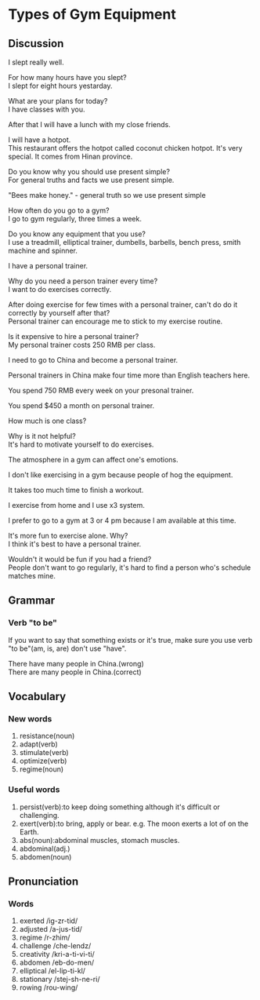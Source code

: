# Types of Gym Equipment
## Discussion
I slept really well.  

For how many hours have you slept?  
I slept for eight hours yestarday.  

What are your plans for today?  
I have classes with you.  

After that I will have a lunch with my close friends.  

I will have a hotpot.  
This restaurant offers the hotpot called coconut chicken hotpot. It's very special. It comes from Hinan province.   

Do you know why you should use present simple?  
For general truths and facts we use present simple.  

"Bees make honey." - general truth so we use present simple  

How often do you go to a gym?  
I go to gym regularly, three times a week.  

Do you know any equipment that you use?  
I use a treadmill, elliptical trainer, dumbells, barbells, bench press, smith machine and spinner.  

I have a personal trainer.  

Why do you need a person trainer every time?  
I want to do exercises correctly.  

After doing exercise for few times with a personal trainer, can't do do it correctly by yourself after that?  
Personal trainer can encourage me to stick to my exercise routine.  

Is it expensive to hire a personal trainer?  
My personal trainer costs 250 RMB per class.  

I need to go to China and become a personal trainer.  

Personal trainers in China make four time more than English teachers here.  

You spend 750 RMB every week on your presonal trainer.  

You spend $450 a month on personal trainer.  

How much is one class?  

Why is it not helpful?  
It's hard to motivate yourself to do exercises.  

The atmosphere in a gym can affect one's emotions.  

I don't like exercising in a gym because people of hog the equipment.  

It takes too much time to finish a workout.  

I exercise from home and I use x3 system.  

I prefer to go to a gym at 3 or 4 pm because I am available at this time.  

It's more fun to exercise alone. Why?  
I think it's best to have a personal trainer.  

Wouldn't it would be fun if you had a friend?  
People don't want to go regularly, it's hard to find a person who's schedule matches mine.  

## Grammar
### Verb "to be"
If you want to say that something exists or it's true, make sure you use verb "to be"(am, is, are) don't use "have".  

There have many people in China.(wrong)  
There are many people in China.(correct)  

## Vocabulary
### New words
1. resistance(noun)
1. adapt(verb)
1. stimulate(verb)
1. optimize(verb)
1. regime(noun)

### Useful words
1. persist(verb):to keep doing something although it's difficult or challenging.
1. exert(verb):to bring, apply or bear. e.g. The moon exerts a lot of on the Earth.
1. abs(noun):abdominal muscles, stomach muscles.
1. abdominal(adj.)
1. abdomen(noun)

## Pronunciation
### Words
1. exerted /ig-zr-tid/
1. adjusted /a-jus-tid/
1. regime /r-zhim/
1. challenge /che-lendz/
1. creativity /kri-a-ti-vi-ti/
1. abdomen /eb-do-men/
1. elliptical /el-lip-ti-kl/
1. stationary /stej-sh-ne-ri/
1. rowing /rou-wing/
